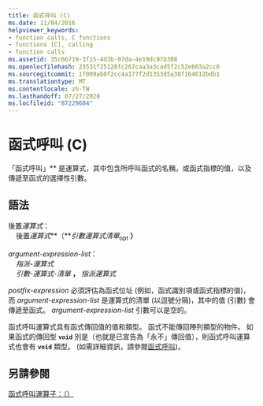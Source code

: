 ```yaml
---
title: 函式呼叫 (C)
ms.date: 11/04/2016
helpviewer_keywords:
- function calls, C functions
- functions [C], calling
- function calls
ms.assetid: 35c66719-3f15-4d3b-97da-4e19dc97b308
ms.openlocfilehash: 23531f25128fc267caa3a3cad5f2c52e603a2cc6
ms.sourcegitcommit: 1f009ab0f2cc4a177f2d1353d5a38f164612bdb1
ms.translationtype: MT
ms.contentlocale: zh-TW
ms.lasthandoff: 07/27/2020
ms.locfileid: "87229684"
---
```

# <a name="function-call-c"></a>函式呼叫 (C)

「函式呼叫」** 是運算式，其中包含所呼叫函式的名稱，或函式指標的值，以及傳遞至函式的選擇性引數。

## <a name="syntax"></a>語法

後置*運算式*：<br/>
&nbsp;&nbsp;&nbsp;&nbsp;後置*運算式***（***引數運算式清單*<sub>opt</sub> **）**    

*argument-expression-list*：<br/>
&nbsp;&nbsp;&nbsp;&nbsp;*指派-運算式*<br/>
&nbsp;&nbsp;&nbsp;&nbsp;*引數-運算式-清單* **，** *指派運算式*

*postfix-expression* 必須評估為函式位址 (例如，函式識別項或函式指標的值)，而 *argument-expression-list* 是運算式的清單 (以逗號分隔)，其中的值 (引數) 會傳遞至函式。 *argument-expression-list* 引數可以是空的。

函式呼叫運算式具有函式傳回值的值和類型。 函式不能傳回陣列類型的物件。 如果函式的傳回型 **`void`** 別是（也就是已宣告為「永不」傳回值），則函式呼叫運算式也會有 **`void`** 類型。 (如需詳細資訊，請參閱[函式呼叫](../c-language/function-calls.md))。

## <a name="see-also"></a>另請參閱

[函式呼叫運算子：（）](../cpp/function-call-operator-parens.md)
